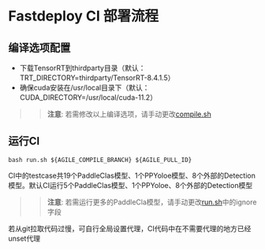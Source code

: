 # Fastdeploy CI 部署流程

## 编译选项配置
- 下载TensorRT到thirdparty目录（默认：TRT_DIRECTORY=thirdparty/TensorRT-8.4.1.5）
- 确保cuda安装在/usr/local目录下（默认：CUDA_DIRECTORY=/usr/local/cuda-11.2）
>> **注意**: 若需修改以上编译选项，请手动更改[compile.sh](scripts_ci/compile.sh)
             
## 运行CI
```
bash run.sh ${AGILE_COMPILE_BRANCH} ${AGILE_PULL_ID}
```
CI中的testcase共19个PaddleClas模型、1个PPYoloe模型、8个外部的Detection模型。默认CI运行5个PaddleClas模型、1个PPYoloe、8个外部的Detection模型
>> **注意**: 若需运行更多的PaddleCla模型，请手动更改[run.sh](scripts_ci/run.sh)中的ignore字段

若从git拉取代码过慢，可自行全局设置代理，CI代码中在不需要代理的地方已经unset代理
